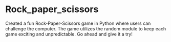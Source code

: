 # Rock_paper_scissors
Created a fun Rock-Paper-Scissors game in Python where users can challenge the computer. The game utilizes the random module to keep each game exciting and unpredictable. Go ahead and give it a try!
